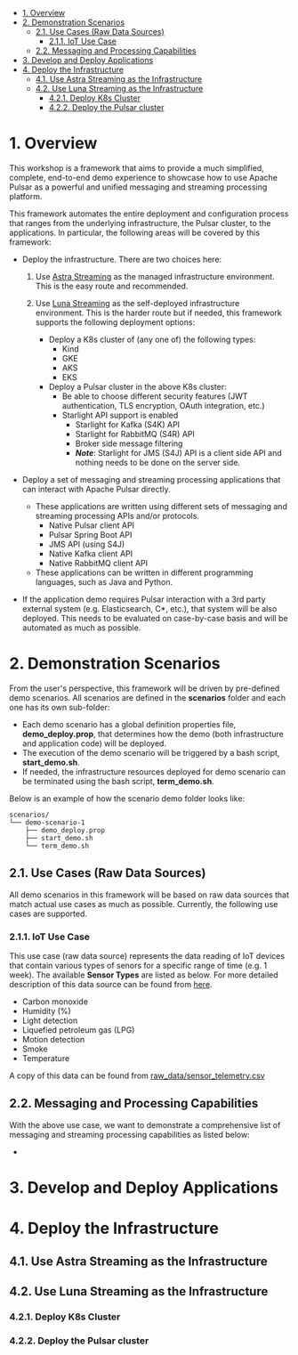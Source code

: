 - [1. Overview](#1-overview)
- [2. Demonstration Scenarios](#2-demonstration-scenarios)
  - [2.1. Use Cases (Raw Data Sources)](#21-use-cases-raw-data-sources)
    - [2.1.1. IoT Use Case](#211-iot-use-case)
  - [2.2. Messaging and Processing Capabilities](#22-messaging-and-processing-capabilities)
- [3. Develop and Deploy Applications](#3-develop-and-deploy-applications)
- [4. Deploy the Infrastructure](#4-deploy-the-infrastructure)
  - [4.1. Use Astra Streaming as the Infrastructure](#41-use-astra-streaming-as-the-infrastructure)
  - [4.2. Use Luna Streaming as the Infrastructure](#42-use-luna-streaming-as-the-infrastructure)
    - [4.2.1. Deploy K8s Cluster](#421-deploy-k8s-cluster)
    - [4.2.2. Deploy the Pulsar cluster](#422-deploy-the-pulsar-cluster)


# 1. Overview

This workshop is a framework that aims to provide a much simplified, complete, end-to-end demo experience to showcase how to use Apache Pulsar as a powerful and unified messaging and streaming processing platform. 

This framework automates the entire deployment and configuration process that ranges from the underlying infrastructure, the Pulsar cluster, to the applications. In particular, the following areas will be covered by this framework:

* Deploy the infrastructure. There are two choices here:
  
  1) Use [Astra Streaming](https://www.datastax.com/products/astra-streaming) as the managed infrastructure environment. This is the easy route and recommended.
         
  2) Use [Luna Streaming](https://www.datastax.com/products/luna-streaming) as the self-deployed infrastructure environment. This is the harder route but if needed, this framework supports the following deployment options:

      * Deploy a K8s cluster of (any one of) the following types:
        * Kind
        * GKE
        * AKS
        * EKS
     * Deploy a Pulsar cluster in the above K8s cluster: 
       * Be able to choose different security features (JWT authentication, TLS encryption, OAuth integration, etc.)
       * Starlight API support is enabled
          * Starlight for Kafka (S4K) API
          * Starlight for RabbitMQ (S4R) API
          * Broker side message filtering
          * ***Note***: Starlight for JMS (S4J) API is a client side API and nothing needs to be done on the server side.

* Deploy a set of messaging and streaming processing applications that can interact with Apache Pulsar directly. 
   * These applications are written using different sets of messaging and streaming processing APIs and/or protocols.
      * Native Pulsar client API
      * Pulsar Spring Boot API
      * JMS API (using S4J)
      * Native Kafka client API
      * Native RabbitMQ client API
   * These applications can be written in different programming languages, such as Java and Python. 
  
* If the application demo requires Pulsar interaction with a 3rd party external system (e.g. Elasticsearch, C*, etc.), that system will be also deployed. This needs to be evaluated on case-by-case basis and will be automated as much as possible. 

# 2. Demonstration Scenarios

From the user's perspective, this framework will be driven by pre-defined demo scenarios. All scenarios are defined in the **scenarios** folder and each one has its own sub-folder:
* Each demo scenario has a global definition properties file, **demo_deploy.prop**, that determines how the demo (both infrastructure and application code) will be deployed. 
* The execution of the demo scenario will be triggered by a bash script, **start_demo.sh**.
* If needed, the infrastructure resources deployed for demo scenario can be terminated using the bash script, **term_demo.sh**.

Below is an example of how the scenario demo folder looks like:
```
scenarios/
└── demo-scenario-1
    ├── demo_deploy.prop
    ├── start_demo.sh
    └── term_demo.sh
```

## 2.1. Use Cases (Raw Data Sources)

All demo scenarios in this framework will be based on raw data sources that match actual use cases as much as possible. Currently, the following use cases are supported.

### 2.1.1. IoT Use Case

This use case (raw data source) represents the data reading of IoT devices that contain various types of senors for a specific range of time (e.g. 1 week). The available **Sensor Types** are listed as below. For more detailed description of this data source can be found from [here](https://www.kaggle.com/datasets/garystafford/environmental-sensor-data-132k).
* Carbon monoxide 
* Humidity (%)
* Light detection
* Liquefied petroleum gas (LPG) 
* Motion detection
* Smoke
* Temperature

A copy of this data can be found from [raw_data/sensor_telemetry.csv](raw_data/sensor_telemetry.csv)

## 2.2. Messaging and Processing Capabilities

With the above use case, we want to demonstrate a comprehensive list of messaging and streaming processing capabilities as listed below:

* 

# 3. Develop and Deploy Applications


# 4. Deploy the Infrastructure

## 4.1. Use Astra Streaming as the Infrastructure

## 4.2. Use Luna Streaming as the Infrastructure

### 4.2.1. Deploy K8s Cluster

### 4.2.2. Deploy the Pulsar cluster




